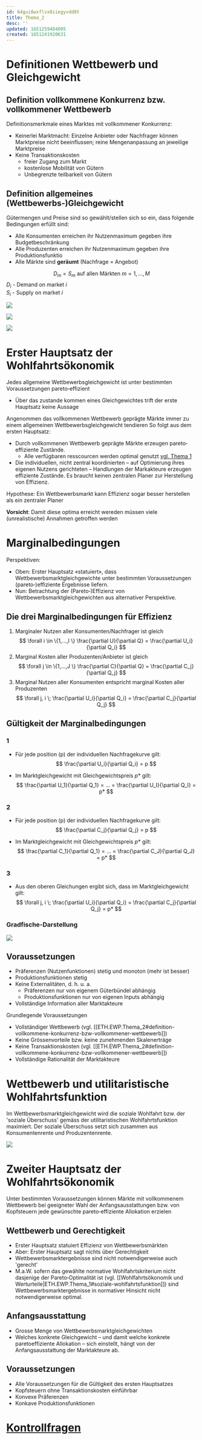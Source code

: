 ```yaml
---
id: 64gui8wxflvx8iiegyvdd8t
title: Thema_2
desc: ''
updated: 1651259484005
created: 1651241920631
---
```


# Definitionen Wettbewerb und Gleichgewicht

## Definition vollkommene Konkurrenz bzw. vollkommener Wettbewerb
Definitionsmerkmale eines Marktes mit vollkommener Konkurrenz:
- Keinerlei Marktmacht: Einzelne Anbieter oder Nachfrager können Marktpreise nicht beeinflussen; reine Mengenanpassung an jeweilige Marktpreise
- Keine Transaktionskosten
    - freier Zugang zum Markt
    - kostenlose Mobilität von Gütern
    - Unbegrenzte teilbarkeit von Gütern

## Definition allgemeines (Wettbewerbs‐)Gleichgewicht
Gütermengen und Preise sind so gewählt/stellen sich so ein, dass
folgende Bedingungen erfüllt sind:
- Alle Konsumenten erreichen ihr Nutzenmaximum gegeben ihre Budgetbeschränkung
- Alle Produzenten erreichen ihr Nutzenmaximum gegeben ihre Produktionsfunktio
- Alle Märkte sind **geräumt** (Nachfrage = Angebot)

$$
D_m = S_m \text{ auf allen Märkten } m=1,...,M
$$
$D_i$ - Demand on market $i$ <br>
$S_i$ - Supply on market $i$

![](img/2022-04-29-16-41-06.png)

![](img/2022-04-29-16-43-04.png)

![](img/2022-04-29-16-44-52.png)

# Erster Hauptsatz der Wohlfahrtsökonomik
Jedes allgemeine Wettbewerbsgleichgewicht ist
unter bestimmten Voraussetzungen pareto‐effizient

- Über das zustande kommen eines Gleichgewichtes trift der erste Hauptsatz keine Aussage 

Angenommen das vollkommenen Wettbewerb geprägte Märkte immer zu einem allgemeinen Wettbewerbsgleichgewicht tendieren
So folgt aus dem ersten Hauptsatz:
- Durch vollkommenen Wettbewerb geprägte Märkte erzeugen pareto‐effiziente Zustände.
    - Alle verfügbaren resscourcen werden optimal genutzt [vgl. Thema 1](ETH.EWP.Wohlfahrt.md#Pareto-Optimalitaet)
- Die individuellen, nicht zentral koordinierten – auf Optimierung ihres eigenen Nutzens gerichteten – Handlungen der Markakteure erzeugen effiziente Zustände. Es braucht keinen zentralen Planer zur Herstellung von Effizienz.

Hypothese: Ein Wettbewerbsmarkt kann Effizienz sogar besser herstellen als ein
zentraler Planer

**Vorsicht**: Damit diese optima erreicht wereden müssen viele (unrealistische) Annahmen getroffen werden

# Marginalbedingungen
Perspektiven:
- Oben: Erster Hauptsatz «statuiert», dass Wettbewerbsmarktgleichgewichte unter bestimmten Voraussetzungen (pareto‐)effiziente Ergebnisse liefern.
- Nun: Betrachtung der (Pareto‐)Effizienz von Wettbewerbsmarktgleichgewichten aus alternativer Perspektive.

## Die drei Marginalbedingungen für Effizienz
1. Marginaler Nutzen aller Konsumenten/Nachfrager ist gleich
$$
\forall i \in \{1,...,I \} \frac{\partial U}{\partial Q} = \frac{\partial U_i}{\partial Q_i}
$$
2. Marginal Kosten aller Produzenten/Anbieter ist gleich 
$$
\forall j \in \{1,...,J \} \frac{\partial C}{\partial Q} = \frac{\partial C_j}{\partial Q_j}
$$
3. Marginal Nutzen aller Konsumenten entspricht marginal Kosten aller Produzenten
$$
\forall j, i \; \frac{\partial U_i}{\partial Q_i} = \frac{\partial C_j}{\partial Q_j}
$$

## Gültigkeit der Marginalbedingungen
### 1
- Für jede position (p) der individuellen Nachfragekurve gilt:
$$
\frac{\partial U_i}{\partial Q_i} = p
$$

- Im Marktgleichgewicht mit Gleichgewichtspreis $p*$ gilt:
 $$
\frac{\partial U_1}{\partial Q_1} = ... = \frac{\partial U_I}{\partial Q_I} = p*
$$

### 2
- Für jede position (p) der individuellen Nachfragekurve gilt:
$$
\frac{\partial C_j}{\partial Q_j} = p
$$

- Im Marktgleichgewicht mit Gleichgewichtspreis $p*$ gilt:
$$
\frac{\partial C_1}{\partial Q_1} = ... = \frac{\partial C_J}{\partial Q_J} = p*
$$

### 3
- Aus den oberen Gleichungen ergibt sich, dass im Marktgleichgewicht gilt:
$$
\forall j, i \; \frac{\partial U_i}{\partial Q_i} = \frac{\partial C_j}{\partial Q_j} = p* 
$$

### Gradfische-Darstellung
![](img/2022-04-29-20-51-58.png)

## Voraussetzungen
- Präferenzen (Nutzenfunktionen) stetig und monoton (mehr ist besser)
- Produktionsfunktionen stetig
- Keine Externalitäten, d. h. u. a.
    - Präferenzen nur von eigenem Güterbündel abhängig
    - Produktionsfunktionen nur von eigenen Inputs abhängig
- Vollständige Information aller Marktakteure

Grundlegende Voraussetzungen
- Vollständiger Wettbewerb (vgl. [[ETH.EWP.Thema_2#definition-vollkommene-konkurrenz-bzw-vollkommener-wettbewerb]])
- Keine Grössenvorteile bzw. keine zunehmenden Skalenerträge
- Keine Transaktionskosten (vgl. [[ETH.EWP.Thema_2#definition-vollkommene-konkurrenz-bzw-vollkommener-wettbewerb]])
- Vollständige Rationalität der Marktakteure

# Wettbewerb und utilitaristische Wohlfahrtsfunktion
Im Wettbewerbsmarktgleichgewicht wird die soziale Wohlfahrt bzw.
der 'soziale Überschuss' gemäss der utilitaristischen Wohlfahrtsfunktion
maximiert.
Der soziale Überschuss setzt sich zusammen aus Konsumentenrente
und Produzentenrente.

![](img/2022-04-29-21-04-09.png)

# Zweiter Hauptsatz der Wohlfahrtsökonomik
Unter bestimmten Voraussetzungen können Märkte
mit vollkommenem Wettbewerb bei geeigneter Wahl
der Anfangsausstattungen bzw. von Kopfsteuern jede
gewünschte pareto‐effiziente Allokation erzielen

## Wettbewerb und Gerechtigkeit
- Erster Hauptsatz statuiert Effizienz von Wettbewerbsmärkten
- Aber: Erster Hauptsatz sagt nichts über Gerechtigkeit
- Wettbewerbsmarktergebnisse sind nicht notwendigerweise auch 'gerecht'
- M.a.W. sofern das gewählte normative Wohlfahrtskriterium nicht dasjenige der Pareto‐Optimalität ist (vgl. [[Wohlfahrtsökonomik und Werturteile|ETH.EWP.Thema_1#soziale-wohlfahrtsfunktion]]) sind Wettbewerbsmarktergebnisse in normativer Hinsicht nicht notwendigerweise optimal.

## Anfangsausstattung
- Grosse Menge von Wettbewerbsmarktgleichgewichten
- Welches konkrete Gleichgewicht – und damit welche konkrete paretoeffiziente Allokation – sich einstellt, hängt von der Anfangsausstattung der Marktakteure ab.

## Voraussetzungen
- Alle Voraussetzungen für die Gültigkeit des ersten Hauptsatzes
- Kopfsteuern ohne Transaktionskosten einführbar
- Konvexe Präferenzen
- Konkave Produktionsfunktionen

# [Kontrollfragen](slides/Thema2_WettbewerbUndEffizienz.pdf)
